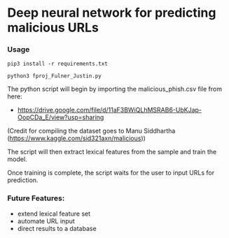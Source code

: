 # Deep neural network for predicting malicious URLs

### Usage
```
pip3 install -r requirements.txt

python3 fproj_Fulner_Justin.py
```

The python script will begin by importing the malicious_phish.csv file from here:
* https://drive.google.com/file/d/11aF3BWiQLhMSRAB6-UbKJap-OopCDa_E/view?usp=sharing

(Credit for compiling the dataset goes to Manu Siddhartha (https://www.kaggle.com/sid321axn/malicious))

The script will then extract lexical features from the sample and train the model.

Once training is complete, the script waits for the user to input URLs for prediction.

### Future Features:
* extend lexical feature set
* automate URL input
* direct results to a database

